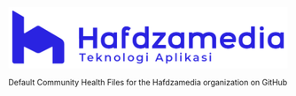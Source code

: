 ![Hafdzamedia Teknologi Aplikasi](/assets/logo.png)

Default Community Health Files for the Hafdzamedia organization on GitHub